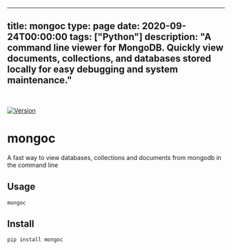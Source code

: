 
---
title: mongoc
type: page
date: 2020-09-24T00:00:00
tags: ["Python"]
description: "A command line viewer for MongoDB. Quickly view documents, collections, and databases stored locally for easy debugging and system maintenance."
---


<br>

[![Version](https://img.shields.io/pypi/v/mongoc)](https://pypi.org/project/mongoc)

# mongoc
A fast way to view databases, collections and documents from mongodb in the command line

## Usage

`mongoc`

## Install

`pip install mongoc`
